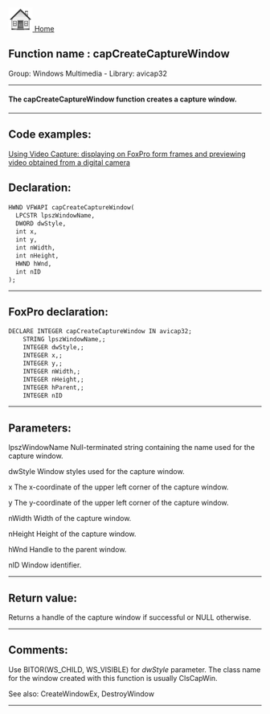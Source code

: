 [<img src="../../images/home.png"> Home ](https://github.com/VFPX/Win32API)  

## Function name : capCreateCaptureWindow
Group: Windows Multimedia - Library: avicap32    
***  


#### The capCreateCaptureWindow function creates a capture window.

***  


## Code examples:
[Using Video Capture: displaying on FoxPro form frames and previewing video obtained from a digital camera](../../samples/sample_437.md)  

## Declaration:
```foxpro  
HWND VFWAPI capCreateCaptureWindow(
  LPCSTR lpszWindowName,
  DWORD dwStyle,
  int x,
  int y,
  int nWidth,
  int nHeight,
  HWND hWnd,
  int nID
);  
```  
***  


## FoxPro declaration:
```foxpro  
DECLARE INTEGER capCreateCaptureWindow IN avicap32;
	STRING lpszWindowName,;
	INTEGER dwStyle,;
	INTEGER x,;
	INTEGER y,;
	INTEGER nWidth,;
	INTEGER nHeight,;
	INTEGER hParent,;
	INTEGER nID  
```  
***  


## Parameters:
lpszWindowName
Null-terminated string containing the name used for the capture window.

dwStyle
Window styles used for the capture window.

x
The x-coordinate of the upper left corner of the capture window.

y
The y-coordinate of the upper left corner of the capture window.

nWidth
Width of the capture window.

nHeight
Height of the capture window.

hWnd
Handle to the parent window.

nID
Window identifier.
  
***  


## Return value:
Returns a handle of the capture window if successful or NULL otherwise.
  
***  


## Comments:
Use BITOR(WS_CHILD, WS_VISIBLE) for <Em>dwStyle</Em> parameter. The class name for the window created with this function is usually ClsCapWin.  
  
See also: CreateWindowEx, DestroyWindow   
  
***  

